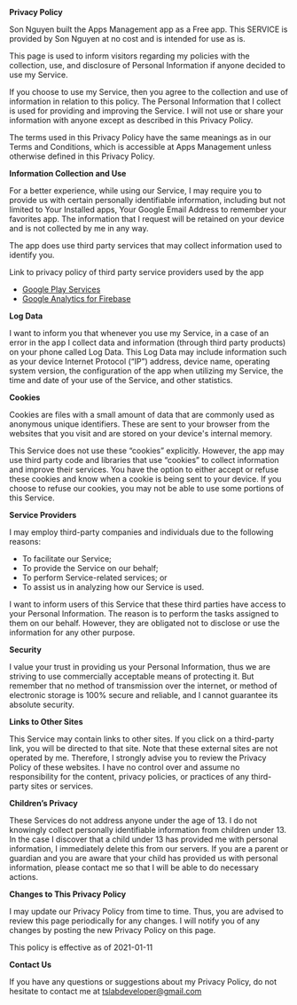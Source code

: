 <html>
	<body>
		<strong>Privacy Policy</strong>
		<p>
                  Son Nguyen built the Apps Management app as
                  a Free app. This SERVICE is provided by
                  Son Nguyen at no cost and is intended for use as
                  is.
                </p>
		<p>
                  This page is used to inform visitors regarding my
                  policies with the collection, use, and disclosure of Personal
                  Information if anyone decided to use my Service.
                </p>
		<p>
                  If you choose to use my Service, then you agree to
                  the collection and use of information in relation to this
                  policy. The Personal Information that I collect is
                  used for providing and improving the Service. I will not use or share your information with
                  anyone except as described in this Privacy Policy.
                </p>
		<p>
                  The terms used in this Privacy Policy have the same meanings
                  as in our Terms and Conditions, which is accessible at
                  Apps Management unless otherwise defined in this Privacy Policy.
                </p>
		<p>
			<strong>Information Collection and Use</strong>
		</p>
		<p>
                  For a better experience, while using our Service, I
                  may require you to provide us with certain personally
                  identifiable information, including but not limited to Your Installed apps, Your Google Email Address to remember your favorites app. The information that
                  I request will be retained on your device and is not collected by me in any way.
                </p>
		<div>
			<p>
                    The app does use third party services that may collect
                    information used to identify you.
                  </p>
			<p>
                    Link to privacy policy of third party service providers used
                    by the app
                  </p>
			<ul>
				<li>
					<a href="https://www.google.com/policies/privacy/" target="_blank" rel="noopener noreferrer">Google Play Services</a>
				</li>
				<!---->
				<li>
					<a href="https://firebase.google.com/policies/analytics" target="_blank" rel="noopener noreferrer">Google Analytics for Firebase</a>
				</li>
				<!---->
				<!---->
				<!---->
				<!---->
				<!---->
				<!---->
				<!---->
				<!---->
				<!---->
				<!---->
				<!---->
				<!---->
				<!---->
				<!---->
				<!---->
				<!---->
				<!---->
				<!---->
				<!---->
				<!---->
				<!---->
				<!---->
			</ul>
		</div>
		<p>
			<strong>Log Data</strong>
		</p>
		<p>
                  I want to inform you that whenever you
                  use my Service, in a case of an error in the app
                  I collect data and information (through third party
                  products) on your phone called Log Data. This Log Data may
                  include information such as your device Internet Protocol
                  (“IP”) address, device name, operating system version, the
                  configuration of the app when utilizing my Service,
                  the time and date of your use of the Service, and other
                  statistics.
                </p>
		<p>
			<strong>Cookies</strong>
		</p>
		<p>
                  Cookies are files with a small amount of data that are
                  commonly used as anonymous unique identifiers. These are sent
                  to your browser from the websites that you visit and are
                  stored on your device's internal memory.
                </p>
		<p>
                  This Service does not use these “cookies” explicitly. However,
                  the app may use third party code and libraries that use
                  “cookies” to collect information and improve their services.
                  You have the option to either accept or refuse these cookies
                  and know when a cookie is being sent to your device. If you
                  choose to refuse our cookies, you may not be able to use some
                  portions of this Service.
                </p>
		<p>
			<strong>Service Providers</strong>
		</p>
		<p>
                  I may employ third-party companies and
                  individuals due to the following reasons:
                </p>
		<ul>
			<li>To facilitate our Service;</li>
			<li>To provide the Service on our behalf;</li>
			<li>To perform Service-related services; or</li>
			<li>To assist us in analyzing how our Service is used.</li>
		</ul>
		<p>
                  I want to inform users of this Service
                  that these third parties have access to your Personal
                  Information. The reason is to perform the tasks assigned to
                  them on our behalf. However, they are obligated not to
                  disclose or use the information for any other purpose.
                </p>
		<p>
			<strong>Security</strong>
		</p>
		<p>
                  I value your trust in providing us your
                  Personal Information, thus we are striving to use commercially
                  acceptable means of protecting it. But remember that no method
                  of transmission over the internet, or method of electronic
                  storage is 100% secure and reliable, and I cannot
                  guarantee its absolute security.
                </p>
		<p>
			<strong>Links to Other Sites</strong>
		</p>
		<p>
                  This Service may contain links to other sites. If you click on
                  a third-party link, you will be directed to that site. Note
                  that these external sites are not operated by me.
                  Therefore, I strongly advise you to review the
                  Privacy Policy of these websites. I have
                  no control over and assume no responsibility for the content,
                  privacy policies, or practices of any third-party sites or
                  services.
                </p>
		<p>
			<strong>Children’s Privacy</strong>
		</p>
		<p>
                  These Services do not address anyone under the age of 13.
                  I do not knowingly collect personally
                  identifiable information from children under 13. In the case
                  I discover that a child under 13 has provided
                  me with personal information, I immediately
                  delete this from our servers. If you are a parent or guardian
                  and you are aware that your child has provided us with
                  personal information, please contact me so that
                  I will be able to do necessary actions.
                </p>
		<p>
			<strong>Changes to This Privacy Policy</strong>
		</p>
		<p>
                  I may update our Privacy Policy from
                  time to time. Thus, you are advised to review this page
                  periodically for any changes. I will
                  notify you of any changes by posting the new Privacy Policy on
                  this page.
                </p>
		<p>This policy is effective as of 2021-01-11</p>
		<p>
			<strong>Contact Us</strong>
		</p>
		<p>
                  If you have any questions or suggestions about my
                  Privacy Policy, do not hesitate to contact me at <a href = "mailto:tslabdeveloper@gmail.com?subject = Feedback for Apps Management">tslabdeveloper@gmail.com
			</a>
                </p>
	</body>
	</html>
		
	

